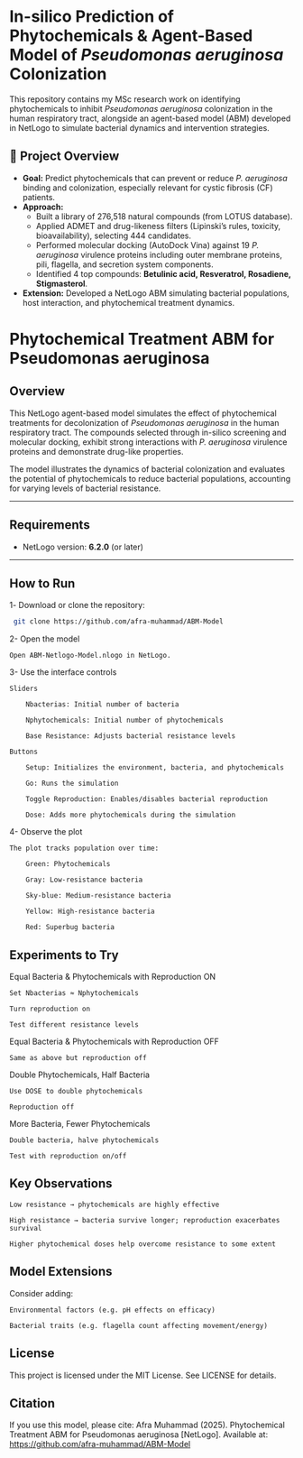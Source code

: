 # In-silico Prediction of Phytochemicals & Agent-Based Model of *Pseudomonas aeruginosa* Colonization

This repository contains my MSc research work on identifying phytochemicals to inhibit *Pseudomonas aeruginosa* colonization in the human respiratory tract, alongside an agent-based model (ABM) developed in NetLogo to simulate bacterial dynamics and intervention strategies.

## 📝 Project Overview

- **Goal:** Predict phytochemicals that can prevent or reduce *P. aeruginosa* binding and colonization, especially relevant for cystic fibrosis (CF) patients.
- **Approach:**  
  - Built a library of 276,518 natural compounds (from LOTUS database).  
  - Applied ADMET and drug-likeness filters (Lipinski’s rules, toxicity, bioavailability), selecting 444 candidates.
  - Performed molecular docking (AutoDock Vina) against 19 *P. aeruginosa* virulence proteins including outer membrane proteins, pili, flagella, and secretion system components.
  - Identified 4 top compounds: **Betulinic acid, Resveratrol, Rosadiene, Stigmasterol**.
- **Extension:** Developed a NetLogo ABM simulating bacterial populations, host interaction, and phytochemical treatment dynamics.

# Phytochemical Treatment ABM for Pseudomonas aeruginosa

##  Overview
This NetLogo agent-based model simulates the effect of phytochemical treatments for decolonization of *Pseudomonas aeruginosa* in the human respiratory tract. 
The compounds selected through in-silico screening and molecular docking, exhibit strong interactions with *P. aeruginosa* virulence proteins and demonstrate drug-like properties.

The model illustrates the dynamics of bacterial colonization and evaluates the potential of phytochemicals to reduce bacterial populations, accounting for varying levels of bacterial resistance.

---

##  Requirements
- NetLogo version: **6.2.0** (or later)

---

##  How to Run
1️- Download or clone the repository:
```bash
 git clone https://github.com/afra-muhammad/ABM-Model
```
2- Open the model

    Open ABM-Netlogo-Model.nlogo in NetLogo.

3- Use the interface controls

    Sliders

        Nbacterias: Initial number of bacteria

        Nphytochemicals: Initial number of phytochemicals

        Base Resistance: Adjusts bacterial resistance levels

    Buttons

        Setup: Initializes the environment, bacteria, and phytochemicals

        Go: Runs the simulation

        Toggle Reproduction: Enables/disables bacterial reproduction

        Dose: Adds more phytochemicals during the simulation

4- Observe the plot

    The plot tracks population over time:

        Green: Phytochemicals

        Gray: Low-resistance bacteria

        Sky-blue: Medium-resistance bacteria

        Yellow: High-resistance bacteria

        Red: Superbug bacteria

## Experiments to Try

Equal Bacteria & Phytochemicals with Reproduction ON

    Set Nbacterias ≈ Nphytochemicals

    Turn reproduction on

    Test different resistance levels

Equal Bacteria & Phytochemicals with Reproduction OFF

    Same as above but reproduction off

Double Phytochemicals, Half Bacteria

    Use DOSE to double phytochemicals

    Reproduction off

More Bacteria, Fewer Phytochemicals

    Double bacteria, halve phytochemicals

    Test with reproduction on/off

## Key Observations

    Low resistance → phytochemicals are highly effective

    High resistance → bacteria survive longer; reproduction exacerbates survival

    Higher phytochemical doses help overcome resistance to some extent

## Model Extensions

Consider adding:

    Environmental factors (e.g. pH effects on efficacy)

    Bacterial traits (e.g. flagella count affecting movement/energy)

## License

This project is licensed under the MIT License. See LICENSE for details.

## Citation

If you use this model, please cite:
Afra Muhammad (2025). Phytochemical Treatment ABM for Pseudomonas aeruginosa [NetLogo]. Available at: https://github.com/afra-muhammad/ABM-Model



